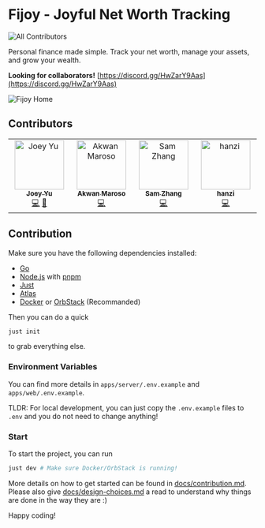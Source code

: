 # Fijoy - Joyful Net Worth Tracking

<!-- ALL-CONTRIBUTORS-BADGE:START - Do not remove or modify this section -->

![All Contributors](https://img.shields.io/github/all-contributors/fijoyapp/fijoy?style=for-the-badge&color=yellow)

<!-- ALL-CONTRIBUTORS-BADGE:END -->

Personal finance made simple.
Track your net worth, manage your assets, and grow your wealth.

**Looking for collaborators!** [https://discord.gg/HwZarY9Aas](https://discord.gg/HwZarY9Aas)

![Fijoy Home](./assets/readme.png)

## Contributors

<!-- ALL-CONTRIBUTORS-LIST:START - Do not remove or modify this section -->
<!-- prettier-ignore-start -->
<!-- markdownlint-disable -->
<table>
  <tbody>
    <tr>
      <td align="center" valign="top" width="14.28%"><a href="http://jyu.dev"><img src="https://avatars.githubusercontent.com/u/25695219?v=4?s=100" width="100px;" alt="Joey Yu"/><br /><sub><b>Joey Yu</b></sub></a><br /><a href="https://github.com/fijoyapp/fijoy/commits?author=itsjoeoui" title="Code">💻</a> <a href="https://github.com/fijoyapp/fijoy/commits?author=itsjoeoui" title="Documentation">📖</a></td>
      <td align="center" valign="top" width="14.28%"><a href="http://akwan.my.id"><img src="https://avatars.githubusercontent.com/u/46861007?v=4?s=100" width="100px;" alt="Akwan Maroso"/><br /><sub><b>Akwan Maroso</b></sub></a><br /><a href="https://github.com/fijoyapp/fijoy/commits?author=akwanmaroso" title="Code">💻</a></td>
      <td align="center" valign="top" width="14.28%"><a href="http://cs.mcgill.ca/~szhang139"><img src="https://avatars.githubusercontent.com/u/112342947?v=4?s=100" width="100px;" alt="Sam Zhang"/><br /><sub><b>Sam Zhang</b></sub></a><br /><a href="https://github.com/fijoyapp/fijoy/commits?author=SamZhang02" title="Code">💻</a></td>
      <td align="center" valign="top" width="14.28%"><a href="https://github.com/hanzili"><img src="https://avatars.githubusercontent.com/u/96609857?v=4?s=100" width="100px;" alt="hanzi"/><br /><sub><b>hanzi</b></sub></a><br /><a href="https://github.com/fijoyapp/fijoy/commits?author=hanzili" title="Code">💻</a></td>
    </tr>
  </tbody>
</table>

<!-- markdownlint-restore -->
<!-- prettier-ignore-end -->

<!-- ALL-CONTRIBUTORS-LIST:END -->
<!-- prettier-ignore-start -->
<!-- markdownlint-disable -->

<!-- markdownlint-restore -->
<!-- prettier-ignore-end -->

<!-- ALL-CONTRIBUTORS-LIST:END -->

## Contribution

Make sure you have the following dependencies installed:

- [Go](https://go.dev/doc/install)
- [Node.js](https://nodejs.org/en/download) with [pnpm](https://pnpm.io/installation)
- [Just](https://github.com/casey/just)
- [Atlas](https://atlasgo.io/docs)
- [Docker](https://docs.docker.com/get-started/get-docker/) or [OrbStack](https://orbstack.dev/)
  (Recommanded)

Then you can do a quick

```bash
just init
```

to grab everything else.

### Environment Variables

You can find more details in `apps/server/.env.example` and
`apps/web/.env.example`.

TLDR: For local development, you can just copy the `.env.example` files to `.env`
and you do not need to change anything!

### Start

To start the project, you can run

```bash
just dev # Make sure Docker/OrbStack is running!
```

More details on how to get started can be found in [docs/contribution.md](docs/contribution.md).
Please also give [docs/design-choices.md](docs/design-choices.md) a read to understand
why things are done in the way they are :)

Happy coding!
